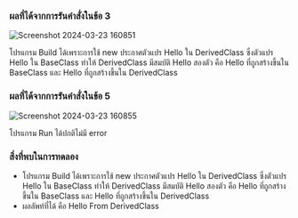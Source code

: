### ผลที่ได้จากการรันคำสั่งในข้อ 3

![Screenshot 2024-03-23 160851](https://github.com/KanyakornPuengmon/03376836-OOP-2566-Lab-08/assets/144195697/20ff13d0-b2d3-48e0-a6bb-50b18b7786fd)

โปรแกรม Build ได้เพราะการใช้ new ประกาศตัวแปร Hello ใน DerivedClass ซึ่งตัวแปร Hello ใน BaseClass ทำให้ DerivedClass มีสมบัติ Hello สองตัว คือ Hello ที่ถูกสร้างขึ้นใน BaseClass และ Hello ที่ถูกสร้างขึ้นใน DerivedClass

### ผลที่ได้จากการรันคำสั่งในข้อ 5

![Screenshot 2024-03-23 160855](https://github.com/KanyakornPuengmon/03376836-OOP-2566-Lab-08/assets/144195697/c9edb292-80a1-4185-859f-a227f9674dc3)

โปรแกรม Run ได้ปกติไม่มี error

### สิ่งที่พบในการทดลอง
- โปรแกรม Build ได้เพราะการใช้ new ประกาศตัวแปร Hello ใน DerivedClass ซึ่งตัวแปร Hello ใน BaseClass ทำให้ DerivedClass มีสมบัติ Hello สองตัว คือ Hello ที่ถูกสร้างขึ้นใน BaseClass และ Hello ที่ถูกสร้างขึ้นใน DerivedClass
- ผลลัพท์ที่ได้ คือ Hello From DerivedClass
